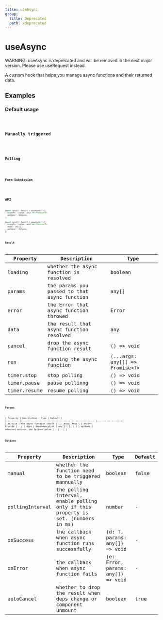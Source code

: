 ```yaml
---
title: useAsync
group:
  title: Deprecated
  path: /deprecated
---
```


# useAsync

<div style={{color: 'red'}}>
WARNING: useAsync is deprecated and will be removed in the next major version. Please use useRequest instead.
</div>

A custom hook that helps you manage async functions and their returned data.

## Examples

### Default usage

<code src="./demo/demo1.tsx" />

### Manually triggered

<code src="./demo/demo2.tsx" />

### Polling

<code src="./demo/demo3.tsx" />

### Form Submission

<code src="./demo/demo4.tsx" />

## API

```javascript
const result: Result = useAsync<T>(
  asyncFn: (value: any) => Promise<T>,
  options?: Options,
);

const result: Result = useAsync<T>(
  asyncFn: (value: any) => Promise<T>,
  deps?: any[],
  options?: Options,
);
```

### Result

| Property     | Description                                  | Type                            |
|--------------|----------------------------------------------|---------------------------------|
| loading      | whether the async function is resolved       | boolean                         |
| params       | the params you passed to that async function | any[]                           |
| error        | the Error that async function throwed        | Error                           |
| data         | the result that async function resolved      | any                             |
| cancel       | drop the async function result               | () => void                      |
| run          | running the async function                   | (...args: any[]) => Promise<T\> |
| timer.stop   | stop polling                                 | () => void                      |
| timer.pause  | pause pollinng                               | () => void                      |
| timer.resume | resume polling                               | () => void                      |


### Params

| Property | Description                         | Type             | Default        |
|----------|-------------------------------------|------------------|----------------|--|
| service  | the async function  itself          | (...args: Args \ | any)=> Promise | - |
| deps     | dependencyList                      | any[]            | []             |  |
| options  | advanced options，see Options below | -                | -              |  |

### Options

| Property        | Description                                                                        | Type                              | Default |
|-----------------|------------------------------------------------------------------------------------|-----------------------------------|---------|
| manual          | whether the function need to be triggered mannually                                | boolean                           | false   |
| pollingInterval | the polling interval, enable polling only if this property is set. (numbers in ms) | number                            | -       |
| onSuccess       | the callback when async function runs successfully                                 | (d: T, params: any[]) => void     | -       |
| onError         | the callback when async function fails                                             | (e: Error, params: any[]) => void | -       |
| autoCancel      | whether to drop the result when deps change or component unmount                   | boolean                           | true    |
